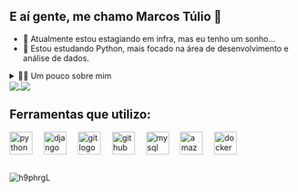 ## E aí gente, me chamo Marcos Túlio 👋

<!-- Descrição -->
- 🔭 Atualmente estou estagiando em infra, mas eu tenho um sonho...
- 🌱 Estou estudando Python, mais focado na área de desenvolvimento e análise de dados.

<details>
  <summary>👨‍💻 Um pouco sobre mim</summary>

  -💬 Eu tenho 21 anos, e vivo no Brasil. Amo programar com Python e estou cada vez mais me aproximando e me apaixonando pela área de análise de dados. Possuo um inglês intermediário, com boa interpretação de texto e uma conversação razoável.
  
  -⚡ Gosto muito de jogar com meus amigos e amo demais passar um tempo com a natureza contemplando a mesma. Um dos meus grandes sonhos e me tornar um excelente programador e trabalhar para impresas internacionais.
</details>

<!-- Dados/Gráficos -->
<a href="https://github.com/anuraghazra/github-readme-stats">
  <img align="center" src="https://github-readme-stats.vercel.app/api?username=marcostulio-dev&show_icons=true&theme=midnight-purple" />
</a>
<a href="https://github.com/anuraghazra/convoychat">
  <img align="center" src="https://github-readme-stats.vercel.app/api/top-langs/?username=marcostulio-dev&layout=compact&theme=midnight-purple" />
</a>

<!-- Ferramentas -->
## Ferramentas que utilizo:

<div align="left">
  <img src="https://skillicons.dev/icons?i=py" height="40" alt="python logo"  />
  <img width="12" />
  <img src="https://skillicons.dev/icons?i=django" height="40" alt="django logo"  />
  <img width="12" />
  <img src="https://skillicons.dev/icons?i=git" height="40" alt="git logo"  />
  <img width="12" />
  <img src="https://skillicons.dev/icons?i=github" height="40" alt="github logo"  />
  <img width="12" />
  <img src="https://skillicons.dev/icons?i=mysql" height="40" alt="mysql logo"  />
  <img width="12" />
  <img src="https://skillicons.dev/icons?i=aws" height="40" alt="amazonwebservices logo"  />
  <img width="12" />
  <img src="https://skillicons.dev/icons?i=docker" height="40" alt="docker logo"  />
</div>

##
  ![h9phrgL](https://github.com/user-attachments/assets/b3cc5bdb-b1a6-4ee1-9a25-cd93b43978b6)

